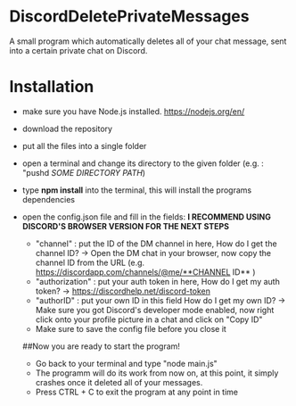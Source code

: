 # DiscordDeletePrivateMessages
A small program which automatically deletes all of your chat message, sent into a certain private chat on Discord. 

# Installation
- make sure you have Node.js installed. 
https://nodejs.org/en/
- download the repository
- put all the files into a single folder
- open a terminal and change its directory to the given folder (e.g. : "pushd *SOME DIRECTORY PATH*)
- type **npm install** into the terminal, this will install the programs dependencies 
- open the config.json file and fill in the fields: 
**I RECOMMEND USING DISCORD'S BROWSER VERSION FOR THE NEXT STEPS** 
  - "channel" : put the ID of the DM channel in here, 
  How do I get the channel ID? 
-> Open the DM chat in your browser, now copy the channel ID from the URL
   (e.g. https://discordapp.com/channels/@me/**CHANNEL ID** )
  - "authorization" : put your auth token in here, 
  How do I get my auth token? 
-> https://discordhelp.net/discord-token
  - "authorID" : put your own ID in this field
  How do I get my own ID? 
-> Make sure you got Discord's developer mode enabled, now right click onto your profile picture in a chat and click on "Copy ID"
  - Make sure to save the config file before you close it

  ##Now you are ready to start the program!
  - Go back to your terminal and type "node main.js" 
  - The programm will do its work from now on, at this point, it simply crashes once it deleted all of your messages.
  - Press CTRL + C to exit the program at any point in time


